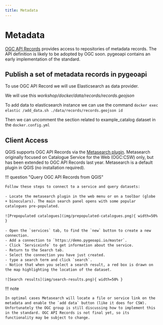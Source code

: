 ```yaml
---
title: Metadata
---
```


# Metadata

[OGC API Records](https://ogcapi.ogc.org/records/) provides access to repositories of metadata records. 
The API definition is likely to be adopted by OGC soon. pygeoapi contains an early implementation of the standard. 


## Publish a set of metadata records in pygeoapi

To use OGC API Record we will use Elasticsearch as data provider.

We will use this *workshop/docker/data/records/records.geojson*

To add data to elasticsearch instance we can use the command `docker exec elastic /add_data.sh ./data/records/records.geojson id`

Then we can uncomment the section related to example_catalog dataset in the `docker.config.yml`

## Client Access

QGIS supports OGC API Records via the [Metasearch plugin](https://docs.qgis.org/latest/en/docs/user_manual/plugins/core_plugins/plugins_metasearch.html). Metasearch originally focused on Catalogue Service for the Web (OGC:CSW) only, but has been extended to OGC API Records last year. Metasearch is a default plugin in QGIS (no installation required).

!!! question "Query OGC API Records from QGIS"

    Follow these steps to connect to a service and query datasets:

    - Locate the metasearch plugin in the web menu or on a toolbar (globe + binoculars). The main search panel opens with some popular catalogues pre-populated.

    ![Prepopulated catalogues](img/prepopulated-catalogues.png){ width=50% }

    - Open the `services` tab, to find the `new` button to create a new connection.
    - Add a connection to `https://demo.pygeoapi.io/master`.
    - Click `Serviceinfo` to get information about the service.
    - Return to the Search tab.
    - Select the connection you have just created.
    - type a search term and click `search`.
    - Notice that when you select a search result, a red box is drawn on the map highlighting the location of the dataset.

    ![Search results](img/search-results.png){ width=50% }

!!! note

    In optimal cases Metasearch will locate a file or service link on the metadata and enable the `add data` button (like it does for CSW). Unfortunately the OGC group is still discussing how to implement this in the standard. OGC API Records is not final yet, so its functionality may be subject to change.
